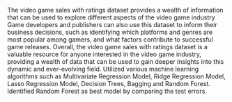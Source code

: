 The video game sales with ratings dataset provides a wealth of information that can be used to explore different aspects of the video game industry Game developers and publishers
can also use this dataset to inform their business decisions, such as identifying which platforms
and genres are most popular among gamers, and what factors contribute to successful game
releases. Overall, the video game sales with ratings dataset is a valuable resource for anyone
interested in the video game industry, providing a wealth of data that can be used to gain deeper
insights into this dynamic and ever-evolving field.
Utilized various machine learning algorithms such as Multivariate Regression Model, Ridge Regression Model, Lasso Regression Model, Decision Trees, Bagging and Random Forest.
Identified Random Forest as best model by comparing the test errors.
